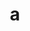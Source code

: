---
layout: cake
title:  a
type: cake
bannerimg: /banners/cakebanner
comic: cake_11.png
name: Meowcore
hovertext: heh heh
next: 12
prev: 10
---
